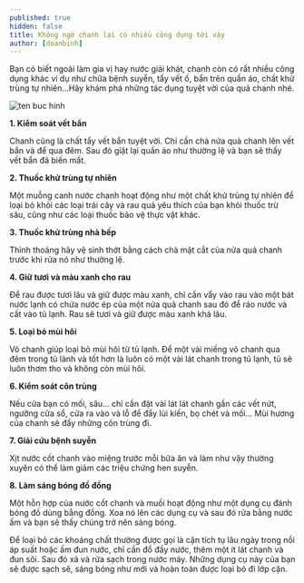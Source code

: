 ```yaml
---
published: true
hidden: false
title: Không ngờ chanh lại có nhiều công dụng tới vậy
author: [doanbinh] 
---
```


Bạn có biết ngoài làm gia vị hay nước giải khát, chanh còn có rất nhiều công dụng khác ví dụ như chữa bệnh suyễn, tẩy vết ố, bẩn trên quần áo, chất khử trùng tự nhiên…Hãy khám phá những tác dụng tuyệt vời của quả chanh nhé.

![ten buc hinh](https://cdn.24h.com.vn/upload/4-2018/images/2018-12-08/1544247300-177-khong-ngo-chanh-lai-co-nhieu-cong-dung-toi-vay-4-1544156936-width672height503.jpg "ten buc hinh")

**1. Kiểm soát vết bẩn**

Chanh cũng là chất tẩy vết bẩn tuyệt vời. Chỉ cần chà nửa quả chanh lên vết bẩn và để qua đêm. Sau đó giặt lại quần áo như thường lệ và bạn sẽ thấy vết bẩn đã biến mất.

**2. Thuốc khử trùng tự nhiên**

Một muỗng canh nước chanh hoạt động như một chất khử trùng tự nhiên để loại bỏ khỏi các loại trái cây và rau quả yêu thích của bạn khỏi thuốc trừ sâu, cũng như các loại thuốc bảo vệ thực vật khác.

**3. Thuốc khử trùng nhà bếp**

Thỉnh thoảng hãy vệ sinh thớt bằng cách chà mặt cắt của nửa quả chanh trước khi rửa nó như thường lệ.

**4. Giữ tươi và màu xanh cho rau**

Để rau được tươi lâu và giữ được màu xanh, chỉ cần vẩy vào rau vào một bát nước lạnh có chứa nước ép của một nửa quả chanh sau đó để ráo nước và cất vào tủ lạnh. Rau sẽ tươi và giữ được màu xanh khá lâu.



**5. Loại bỏ mùi hôi**

Vỏ chanh giúp loại bỏ mùi hôi từ tủ lạnh. Để một vài miếng vỏ chanh qua đêm trong tủ lành và tốt hơn là luôn có một vài lát chanh trong tủ lạnh, tủ sẽ luôn thơm tho và không còn mùi hôi.



**6. Kiểm soát côn trùng**

Nếu cửa bạn có mối, sâu… chỉ cần đặt vài lát lát chanh gần các vết nứt, ngưỡng cửa sổ, cửa ra vào và lỗ để đẩy lùi kiến, bọ chét và mối... Mùi hương của chanh sẽ đẩy những côn trùng đi.



**7. Giải cứu bệnh suyễn**

Xịt nước cốt chanh vào miệng trước mỗi bữa ăn và làm như vậy thường xuyên có thể làm giảm các triệu chứng hen suyễn.



**8. Làm sáng bóng đồ đồng**

Một hỗn hợp của nước cốt chanh và muối hoạt động như một dụng cụ đánh bóng đồ dùng bằng đồng. Xoa nó lên các dụng cụ và sau đó rửa bằng nước ấm và bạn sẽ thấy chúng trở nên sáng bóng.

Để loại bỏ các khoáng chất thường được gọi là cặn tích tụ lâu ngày trong nồi áp suất hoặc ấm đun nước, chỉ cần đổ đầy nước, thêm một ít lát chanh và đun sôi. Sau đó xả và rửa sạch trong nước máy. Những dụng cụ này của bạn sẽ được sạch sẽ, sáng bóng như mới và hoàn toàn được loại bỏ đi lớp cặn.